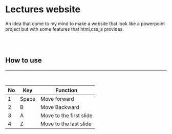 # Lectures website 

An idea that come to my mind to make a website that look like a powerpoint project but with some features that html,css,js provides.

<br />
<br />

## How to use
***

<br />

|No |Key |Function
|-- |--- |-------
|1  |Space |Move forward
|2  |B |Move Backward
|3  |A |Move to the first slide
|4  |Z |Move to the last slide
